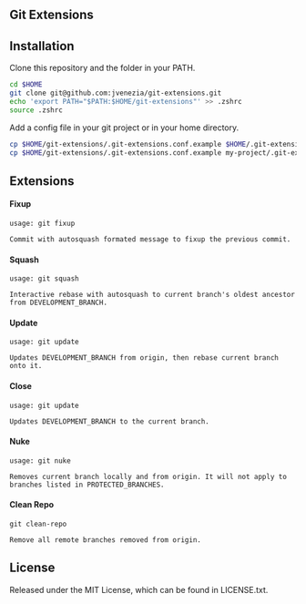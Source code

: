 ## Git Extensions

## Installation

Clone this repository and the folder in your PATH.

```bash
cd $HOME
git clone git@github.com:jvenezia/git-extensions.git
echo 'export PATH="$PATH:$HOME/git-extensions"' >> .zshrc
source .zshrc
```

Add a config file in your git project or in your home directory.

```bash
cp $HOME/git-extensions/.git-extensions.conf.example $HOME/.git-extensions.conf
cp $HOME/git-extensions/.git-extensions.conf.example my-project/.git-extensions.conf
```

## Extensions

#### Fixup 

```
usage: git fixup 

Commit with autosquash formated message to fixup the previous commit.
```

#### Squash

```
usage: git squash 

Interactive rebase with autosquash to current branch's oldest ancestor from DEVELOPMENT_BRANCH.
```

#### Update

```
usage: git update 

Updates DEVELOPMENT_BRANCH from origin, then rebase current branch onto it.
```

#### Close

```
usage: git update

Updates DEVELOPMENT_BRANCH to the current branch.
```

#### Nuke

```
usage: git nuke 

Removes current branch locally and from origin. It will not apply to branches listed in PROTECTED_BRANCHES.
```

#### Clean Repo

```
git clean-repo

Remove all remote branches removed from origin.
```

## License

Released under the MIT License, which can be found in LICENSE.txt.